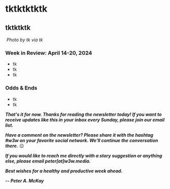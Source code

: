 # tktktktktk
## tktktktk

![]()
*Photo by tk via tk*

<!-- Lede item. Should run ~450 words.

Leaning toward a roundup of open social protocols. Some relevant links: 

ActivityPub https://en.wikipedia.org/wiki/ActivityPub

https://uk.finance.yahoo.com/news/billionaire-frank-mccourt-got-divorced-100000144.html

https://www.aol.com/finance/big-tech-doesnt-billionaire-frank-110418265.html

https://dsnp.org/

https://github.com/LibertyDSNP

https://vimeo.com/showcase/dsnp-public-spec-meeting

https://nostr.com/

https://mirror.xyz/about



A few alternative and (mostly) evergreen possibilities below. Remember to clean up WIPlist in Notion, store ideas here for the newsletter as you go...

- MLBAI: Yes, MLB could provide examples of AI's applications -- and how they might affect other sorts of workplaces. But MLB is also already providing great examples of how data can be abused. Why is OBP down? Why are pitchers' arms falling apart? How do you judge relevance of a particular piece of data to the mission of an organization and the day-to-day execution of it? Riff on WaPo article at https://www.washingtonpost.com/opinions/2024/04/10/op-moneyballai/

- AISIGNIN: One of the most boring aspects of this new technology is really one of the most important.

- HOMEBIAS: Does it exist in tech, as in the stock market?

-->

### Week in Review: April 14-20, 2024

<!-- Prompt: Leo, please summarize the news article in this browser tab. I'm looking for a paragraph of 2-3 conversational sentences, suitable to use in a newsletter I'm working on. -->

- tk
- tk
- tk

### Odds & Ends

- tk
- tk

_**That's it for now. Thanks for reading the newsletter today! If you want to receive updates like this in your inbox every Sunday, please join our email list.**_

_**Have a comment on the newsletter? Please share it with the hashtag #w3w on your favorite social network. We'll continue the conversation there.**_ 😉

_**If you would like to reach me directly with a story suggestion or anything else, please email peter[at]w3w.media.**_

_**Best wishes for a healthy and productive week ahead.**_  

_**-- Peter A. McKay**_  
